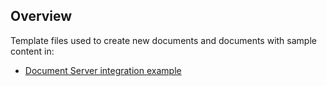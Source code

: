 ## Overview

Template files used to create new documents and documents with sample content in:

* [Document Server integration example](https://github.com/ONLYOFFICE/document-server-integration)
